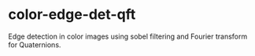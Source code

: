 # color-edge-det-qft
Edge detection in color images using sobel filtering and Fourier transform for Quaternions.
